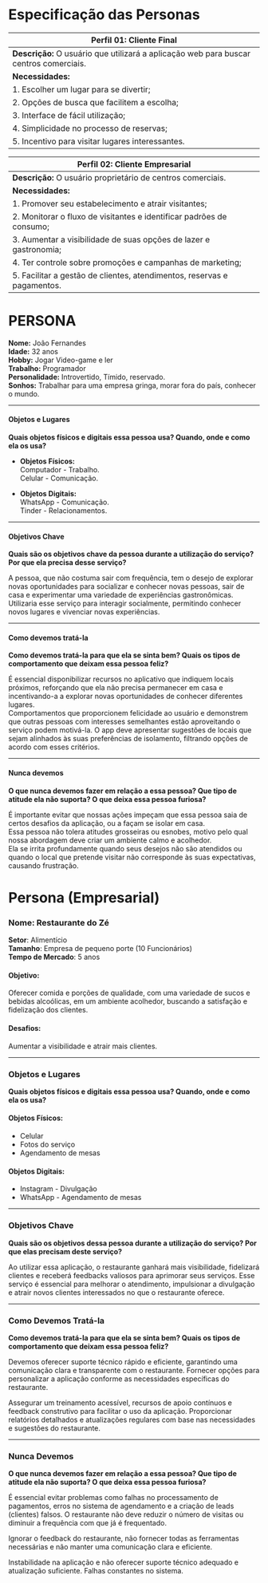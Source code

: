 # Especificação das Personas

| **Perfil 01: Cliente Final**                              |
| --------------------------------------------------------- |
| **Descrição:** O usuário que utilizará a aplicação web para buscar centros comerciais. |
| **Necessidades:**                                         |
| 1. Escolher um lugar para se divertir;                    |
| 2. Opções de busca que facilitem a escolha;               |
| 3. Interface de fácil utilização;                         |
| 4. Simplicidade no processo de reservas;                  |
| 5. Incentivo para visitar lugares interessantes.          |

| **Perfil 02: Cliente Empresarial**                                    |
| --------------------------------------------------------------------- |
| **Descrição:** O usuário proprietário de centros comerciais.          |
| **Necessidades:**                                                     |
| 1. Promover seu estabelecimento e atrair visitantes;                  |
| 2. Monitorar o fluxo de visitantes e identificar padrões de consumo;  |
| 3. Aumentar a visibilidade de suas opções de lazer e gastronomia;     |
| 4. Ter controle sobre promoções e campanhas de marketing;             |
| 5. Facilitar a gestão de clientes, atendimentos, reservas e pagamentos. |


# PERSONA

**Nome:** João Fernandes  
**Idade:** 32 anos  
**Hobby:** Jogar Video-game e ler  
**Trabalho:** Programador  
**Personalidade:** Introvertido, Tímido, reservado.  
**Sonhos:** Trabalhar para uma empresa gringa, morar fora do país, conhecer o mundo.

---

#### Objetos e Lugares
**Quais objetos físicos e digitais essa pessoa usa? Quando, onde e como ela os usa?**

- **Objetos Físicos:**  
  Computador - Trabalho.  
  Celular - Comunicação.

- **Objetos Digitais:**  
  WhatsApp - Comunicação.  
  Tinder - Relacionamentos.

---

#### Objetivos Chave
**Quais são os objetivos chave da pessoa durante a utilização do serviço? Por que ela precisa desse serviço?**

A pessoa, que não costuma sair com frequência, tem o desejo de explorar novas oportunidades para socializar e conhecer novas pessoas, sair de casa e experimentar uma variedade de experiências gastronômicas.  
Utilizaria esse serviço para interagir socialmente, permitindo conhecer novos lugares e vivenciar novas experiências.

---

#### Como devemos tratá-la
**Como devemos tratá-la para que ela se sinta bem? Quais os tipos de comportamento que deixam essa pessoa feliz?**

É essencial disponibilizar recursos no aplicativo que indiquem locais próximos, reforçando que ela não precisa permanecer em casa e incentivando-a a explorar novas oportunidades de conhecer diferentes lugares.  
Comportamentos que proporcionem felicidade ao usuário e demonstrem que outras pessoas com interesses semelhantes estão aproveitando o serviço podem motivá-la. O app deve apresentar sugestões de locais que sejam alinhados às suas preferências de isolamento, filtrando opções de acordo com esses critérios.

---

#### Nunca devemos
**O que nunca devemos fazer em relação a essa pessoa? Que tipo de atitude ela não suporta? O que deixa essa pessoa furiosa?**

É importante evitar que nossas ações impeçam que essa pessoa saia de certos desafios da aplicação, ou a façam se isolar em casa.  
Essa pessoa não tolera atitudes grosseiras ou esnobes, motivo pelo qual nossa abordagem deve criar um ambiente calmo e acolhedor.  
Ela se irrita profundamente quando seus desejos não são atendidos ou quando o local que pretende visitar não corresponde às suas expectativas, causando frustração.



# Persona (Empresarial)

### Nome: Restaurante do Zé
**Setor**: Alimentício  
**Tamanho**: Empresa de pequeno porte (10 Funcionários)  
**Tempo de Mercado**: 5 anos

#### Objetivo:
Oferecer comida e porções de qualidade, com uma variedade de sucos e bebidas alcoólicas, em um ambiente acolhedor, buscando a satisfação e fidelização dos clientes.

#### Desafios:
Aumentar a visibilidade e atrair mais clientes.

---

### Objetos e Lugares
**Quais objetos físicos e digitais essa pessoa usa? Quando, onde e como ela os usa?**

#### Objetos Físicos:
- Celular
- Fotos do serviço
- Agendamento de mesas

#### Objetos Digitais:
- Instagram - Divulgação
- WhatsApp - Agendamento de mesas

---

### Objetivos Chave
**Quais são os objetivos dessa pessoa durante a utilização do serviço? Por que elas precisam deste serviço?**

Ao utilizar essa aplicação, o restaurante ganhará mais visibilidade, fidelizará clientes e receberá feedbacks valiosos para aprimorar seus serviços. Esse serviço é essencial para melhorar o atendimento, impulsionar a divulgação e atrair novos clientes interessados no que o restaurante oferece.

---

### Como Devemos Tratá-la
**Como devemos tratá-la para que ela se sinta bem? Quais os tipos de comportamento que deixam essa pessoa feliz?**

Devemos oferecer suporte técnico rápido e eficiente, garantindo uma comunicação clara e transparente com o restaurante. Fornecer opções para personalizar a aplicação conforme as necessidades específicas do restaurante.

Assegurar um treinamento acessível, recursos de apoio contínuos e feedback construtivo para facilitar o uso da aplicação. Proporcionar relatórios detalhados e atualizações regulares com base nas necessidades e sugestões do restaurante.

---

### Nunca Devemos
**O que nunca devemos fazer em relação a essa pessoa? Que tipo de atitude ela não suporta? O que deixa essa pessoa furiosa?**

É essencial evitar problemas como falhas no processamento de pagamentos, erros no sistema de agendamento e a criação de leads (clientes) falsos. O restaurante não deve reduzir o número de visitas ou diminuir a frequência com que já é frequentado.

Ignorar o feedback do restaurante, não fornecer todas as ferramentas necessárias e não manter uma comunicação clara e eficiente.

Instabilidade na aplicação e não oferecer suporte técnico adequado e atualização suficiente. Falhas constantes no sistema.
